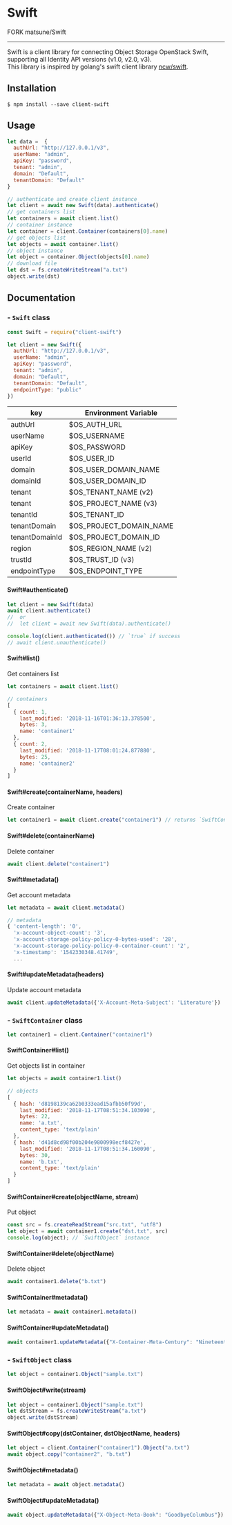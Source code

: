 # Swift
FORK matsune/Swift
********************
Swift is a client library for connecting Object Storage OpenStack Swift, supporting all Identity API versions (v1.0, v2.0, v3).   
This library is inspired by golang's swift client library [ncw/swift](https://github.com/ncw/swift).

## Installation
```shell
$ npm install --save client-swift
```

## Usage
```js
let data =  {
  authUrl: "http://127.0.0.1/v3",
  userName: "admin",
  apiKey: "password",
  tenant: "admin",
  domain: "Default",
  tenantDomain: "Default"
}

// authenticate and create client instance
let client = await new Swift(data).authenticate()
// get containers list
let containers = await client.list()
// container instance
let container = client.Container(containers[0].name)
// get objects list
let objects = await container.list()
// object instance
let object = container.Object(objects[0].name)
// download file
let dst = fs.createWriteStream("a.txt")
object.write(dst)
```

## Documentation
### - `Swift` class
```js
const Swift = require("client-swift")

let client = new Swift({
  authUrl: "http://127.0.0.1/v3",
  userName: "admin",
  apiKey: "password",
  tenant: "admin",
  domain: "Default",
  tenantDomain: "Default",
  endpointType: "public"
})
```

|key|Environment Variable|
|---|---|
|authUrl|$OS_AUTH_URL|
|userName|$OS_USERNAME|
|apiKey|$OS_PASSWORD|
|userId|$OS_USER_ID|
|domain|$OS_USER_DOMAIN_NAME|
|domainId|$OS_USER_DOMAIN_ID|
|tenant|$OS_TENANT_NAME (v2)|
|tenant|$OS_PROJECT_NAME (v3)|
|tenantId|$OS_TENANT_ID|
|tenantDomain|$OS_PROJECT_DOMAIN_NAME|
|tenantDomainId|$OS_PROJECT_DOMAIN_ID|
|region|$OS_REGION_NAME (v2)|
|trustId|$OS_TRUST_ID (v3)|
|endpointType|$OS_ENDPOINT_TYPE|

#### Swift#authenticate()
```js
let client = new Swift(data)
await client.authenticate()
//  or
//  let client = await new Swift(data).authenticate()

console.log(client.authenticated()) // `true` if success
// await client.unauthenticate()
```

#### Swift#list()
Get containers list
```js
let containers = await client.list()
```
```js
// containers
[
  { count: 1,
    last_modified: '2018-11-16T01:36:13.378500',
    bytes: 3,
    name: 'container1'
  },
  { count: 2,
    last_modified: '2018-11-17T08:01:24.877880',
    bytes: 25,
    name: 'container2'
  }
]
```

#### Swift#create(containerName, headers)
Create container
```js
let container1 = await client.create("container1") // returns `SwiftContainer` instance
```

#### Swift#delete(containerName)
Delete container
```js
await client.delete("container1")
```

#### Swift#metadata()
Get account metadata
```js
let metadata = await client.metadata()
```
```js
// metadata
{ 'content-length': '0',
  'x-account-object-count': '3',
  'x-account-storage-policy-policy-0-bytes-used': '28',
  'x-account-storage-policy-policy-0-container-count': '2',
  'x-timestamp': '1542330348.41749',
  ...
```

#### Swift#updateMetadata(headers)
Update account metadata
```js
await client.updateMetadata({'X-Account-Meta-Subject': 'Literature'})
```

### - `SwiftContainer` class
```js
let container1 = client.Container("container1")
```


#### SwiftContainer#list()
Get objects list in container
```js
let objects = await container1.list()
```
```js
// objects
[
  { hash: 'd8198139ca62b0333ead15afbb50f99d',
    last_modified: '2018-11-17T08:51:34.103090',
    bytes: 22,
    name: 'a.txt',
    content_type: 'text/plain'
  },
  { hash: 'd41d8cd98f00b204e9800998ecf8427e',
    last_modified: '2018-11-17T08:51:34.160090',
    bytes: 30,
    name: 'b.txt',
    content_type: 'text/plain'
  }
]
```

#### SwiftContainer#create(objectName, stream)
Put object
```js
const src = fs.createReadStream("src.txt", "utf8")
let object = await container1.create("dst.txt", src)
console.log(object); // `SwiftObject` instance
```

#### SwiftContainer#delete(objectName)
Delete object
```js
await container1.delete("b.txt")
```

#### SwiftContainer#metadata()
```js
let metadata = await container1.metadata()
```

#### SwiftContainer#updateMetadata()
```js
await container1.updateMetadata({"X-Container-Meta-Century": "Nineteenth"})
```

### - `SwiftObject` class
```js
let object = container1.Object("sample.txt")
```

#### SwiftObject#write(stream)
```js
let object = container1.Object("sample.txt")
let dstStream = fs.createWriteStream("a.txt")
object.write(dstStream)
```

#### SwiftObject#copy(dstContainer, dstObjectName, headers)
```js
let object = client.Container("container1").Object("a.txt")
await object.copy("container2", "b.txt")
```

#### SwiftObject#metadata()
```js
let metadata = await object.metadata()
```

#### SwiftObject#updateMetadata()
```js
await object.updateMetadata({"X-Object-Meta-Book": "GoodbyeColumbus"})
```
